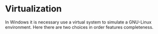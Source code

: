 # Virtualization

In Windows it is necessary use a virtual system to simulate a GNU-Linux
environment. Here there are two choices in order features completeness.
